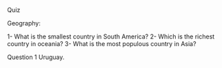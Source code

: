 Quiz 

Geography:

1- What is the smallest country in South America?
2- Which is the richest country in oceania?
3- What is the most populous country in Asia?

Question 1
Uruguay.
